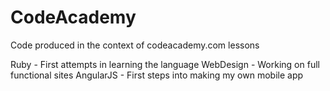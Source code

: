 # CodeAcademy
Code produced in the context of codeacademy.com lessons

Ruby - First attempts in learning the language
WebDesign - Working on full functional sites
AngularJS - First steps into making my own mobile app
